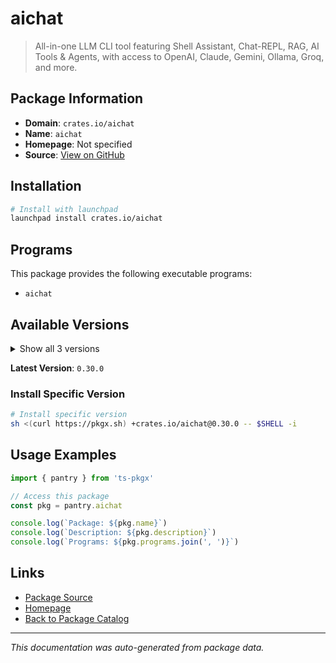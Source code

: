 # aichat

> All-in-one LLM CLI tool featuring Shell Assistant, Chat-REPL, RAG, AI Tools & Agents, with access to OpenAI, Claude, Gemini, Ollama, Groq, and more.

## Package Information

- **Domain**: `crates.io/aichat`
- **Name**: `aichat`
- **Homepage**: Not specified
- **Source**: [View on GitHub](https://github.com/pkgxdev/pantry/tree/main/projects/crates.io/aichat/package.yml)

## Installation

```bash
# Install with launchpad
launchpad install crates.io/aichat
```

## Programs

This package provides the following executable programs:

- `aichat`

## Available Versions

<details>
<summary>Show all 3 versions</summary>

- `0.30.0`, `0.29.0`, `0.28.0`

</details>

**Latest Version**: `0.30.0`

### Install Specific Version

```bash
# Install specific version
sh <(curl https://pkgx.sh) +crates.io/aichat@0.30.0 -- $SHELL -i
```

## Usage Examples

```typescript
import { pantry } from 'ts-pkgx'

// Access this package
const pkg = pantry.aichat

console.log(`Package: ${pkg.name}`)
console.log(`Description: ${pkg.description}`)
console.log(`Programs: ${pkg.programs.join(', ')}`)
```

## Links

- [Package Source](https://github.com/pkgxdev/pantry/tree/main/projects/crates.io/aichat/package.yml)
- [Homepage](#)
- [Back to Package Catalog](../../../package-catalog.md)

---

*This documentation was auto-generated from package data.*
